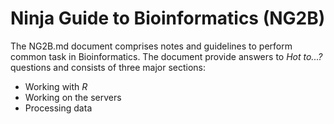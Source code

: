 Ninja Guide to Bioinformatics (NG2B)
====================================

The NG2B.md document comprises notes and guidelines to perform common task in Bioinformatics. The document provide answers to _Hot to...?_ questions and consists of three major sections:

* Working with _R_
* Working on the servers
* Processing data
